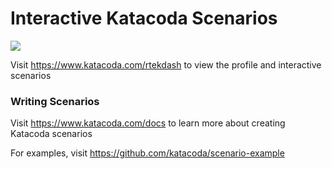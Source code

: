 # Interactive Katacoda Scenarios

[![](http://shields.katacoda.com/katacoda/rtekdash/count.svg)](https://www.katacoda.com/rtekdash "Get your profile on Katacoda.com")

Visit https://www.katacoda.com/rtekdash to view the profile and interactive scenarios

### Writing Scenarios
Visit https://www.katacoda.com/docs to learn more about creating Katacoda scenarios

For examples, visit https://github.com/katacoda/scenario-example
